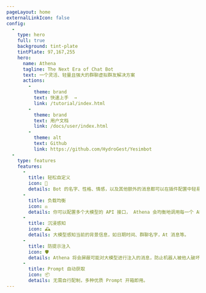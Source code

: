 ```yaml
---
pageLayout: home
externalLinkIcon: false
config:
  -
    type: hero
    full: true
    background: tint-plate
    tintPlate: 97,167,255
    hero:
      name: Athena
      tagline: The Next Era of Chat Bot
      text: 一个灵活、轻量且强大的群聊虚拟群友解决方案
      actions:
        -
          theme: brand
          text: 快速上手  →
          link: /tutorial/index.html
        -
          theme: brand
          text: 用户文档
          link: /docs/user/index.html
        -
          theme: alt
          text: Github
          link: https://github.com/HydroGest/Yesimbot
  -
    type: features
    features:
      -
        title: 轻松自定义
        icon: 🎨
        details: Bot 的名字、性格、情感，以及其他额外的消息都可以在插件配置中轻易修改。
      -
        title: 负载均衡
        icon: ⚖️
        details: 你可以配置多个大模型的 API 接口， Athena 会均衡地调用每一个 API。
      -
        title: 沉浸感知
        icon: 🕰
        details: 大模型感知当前的背景信息，如日期时间、群聊名字，At 消息等。
      -
        title: 防提示注入
        icon: 🛡
        details: Athena 将会屏蔽可能对大模型进行注入的消息，防止机器人被他人破坏。
      -
        title: Prompt 自动获取
        icon: 📦
        details: 无需自行配制，多种优质 Prompt 开箱即用。
---
```

